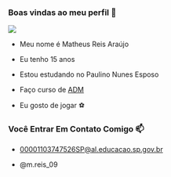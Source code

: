 ### Boas vindas ao meu perfil 💙


![]( https://media1.tenor.com/m/C7Rl0E5tlFwAAAAd/passinho-caetano.gif)

- Meu nome é Matheus Reis Araújo
- Eu tenho 15 anos 


- Estou estudando no Paulino Nunes Esposo
- Faço curso de [ADM](https://www.com.br)
- Eu gosto de jogar ⚽

### Você Entrar Em Contato Comigo 📫

- 00001103747526SP@al.educacao.sp.gov.br

- @m.reis_09
